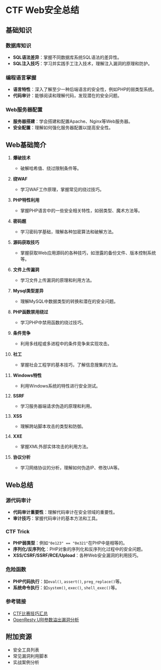 # CTF Web安全总结

## 基础知识

### 数据库知识
- **SQL语法差异**：掌握不同数据库系统SQL语法的差异性。
- **SQL注入技巧**：学习并实践手工注入技术，理解注入漏洞的原理和防护。

### 编程语言掌握
- **语言特性**：深入了解至少一种后端语言的安全性，例如PHP的弱类型系统。
- **代码审计**：能够阅读和理解代码，发现潜在的安全问题。

### Web服务器配置
- **服务器搭建**：学会搭建和配置Apache、Nginx等Web服务器。
- **安全配置**：理解如何强化服务器配置以提高安全性。

## Web基础简介

1. **爆破技术**
   - 破解哈希值、绕过限制条件等。

2. **绕WAF**
   - 学习WAF工作原理，掌握常见的绕过技巧。

3. **PHP特性利用**
   - 掌握PHP语言中的一些安全相关特性，如弱类型、魔术方法等。

4. **密码题**
   - 学习密码学基础，理解各种加密算法和破解方法。

5. **源码获取技巧**
   - 掌握获取Web应用源码的各种技巧，如泄露的备份文件、版本控制系统等。

6. **文件上传漏洞**
   - 学习文件上传漏洞的原理和利用方法。

7. **Mysql类型差异**
   - 理解MySQL中数据类型的转换和潜在的安全问题。

8. **PHP函数禁用绕过**
   - 学习PHP中禁用函数的绕过技巧。

9. **条件竞争**
   - 利用多线程或多进程中的条件竞争来实现攻击。

10. **社工**
    - 掌握社会工程学的基本技巧，了解信息搜集的方法。

11. **Windows特性**
    - 利用Windows系统的特性进行安全测试。

12. **SSRF**
    - 学习服务器端请求伪造的原理和利用。

13. **XSS**
    - 理解跨站脚本攻击的类型和防御。

14. **XXE**
    - 掌握XML外部实体攻击的利用方法。

15. **协议分析**
    - 学习网络协议的分析，理解如何伪造IP、修改UA等。

## Web总结

### 源代码审计
- **代码审计重要性**：理解代码审计在安全领域的重要性。
- **审计技巧**：掌握代码审计的基本方法和工具。

### CTF Trick
- **PHP弱类型**：例如`"0e123" == "0e321"`在PHP中是相等的。
- **序列化/反序列化**：PHP对象的序列化和反序列化过程中的安全问题。
- **XSS/CSRF/SSRF/RCE/Upload**：各种Web安全漏洞的利用技巧。

### 危险函数
- **PHP代码执行**：如`eval()`, `assert()`, `preg_replace()`等。
- **系统命令执行**：如`system()`, `exec()`, `shell_exec()`等。

### 参考链接
- [CTF比赛技巧汇总](https://www.leavesongs.com/SHARE/some-ctf-tricks-ppt.html)
- [OpenResty URI参数溢出漏洞分析](https://github.com/Bypass007/vuln/blob/master/OpenResty/OpenResty%20uri%E5%8F%82%E6%95%B0%E6%BA%A2%E5%87%BA%E6%BC%8F%E6%B4%9E.md)

## 附加资源
- 安全工具列表
- 常见漏洞利用脚本
- 实战案例分析